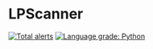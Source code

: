 # LPScanner

[![Total alerts](https://img.shields.io/lgtm/alerts/g/CaileanCarter/LPScanner.svg?logo=lgtm&logoWidth=18)](https://lgtm.com/projects/g/CaileanCarter/LPScanner/alerts/)
[![Language grade: Python](https://img.shields.io/lgtm/grade/python/g/CaileanCarter/LPScanner.svg?logo=lgtm&logoWidth=18)](https://lgtm.com/projects/g/CaileanCarter/LPScanner/context:python)